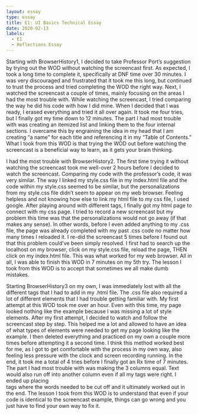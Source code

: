 ```yaml
---
layout: essay
type: essay
title: E1: UI Basics Technical Essay
date: 2020-02-13
labels:
  - E1
  - Reflections Essay
---
```

Starting with BrowserHistory1, I decided to take Professor Port’s suggestion by trying out the WOD without watching the screencast first. As expected, I took a long time to complete it, specifically at DNF time over 30 minutes. I was very discouraged and frustrated that it took me this long, but continued to trust the process and tried completing the WOD the right way. Next, I watched the screencast a couple of times, mainly focusing on the areas I had the most trouble with. While watching the screencast, I tried comparing the way he did his code with how I did mine. When I decided that I was ready, I erased everything and tried it all over again. It took me four tries, but I finally got my time down to 12 minutes. The part I had most trouble with was creating an itemized list and linking them to the four internal sections. I overcame this by engraining the idea in my head that I am creating “a name” for each title and referencing it in my “Table of Contents.” What I took from this WOD is that trying the WOD out before watching the screencast is a beneficial way to learn, as it gets your brain thinking.

I had the most trouble with BrowserHistory2. The first time trying it without watching the screencast took me well-over 2 hours before I decided to watch the screencast. Comparing my code with the professor’s code, it was very similar. The way I linked my style.css file in my index.html file and the code within my style.css seemed to be similar, but the personalizations from my style.css file didn’t seem to appear on my web browser. Feeling helpless and not knowing how else to link my html file to my css file, I used google. After playing around with different tags, I finally got my html page to connect with my css page. I tried to record a new screencast but my problem this time was that the personalizations would not go away (if that makes any sense). In other words, before I even added anything to my .css file, the page was already completed with my past .css code no matter how many times I reloaded it. I re-did the screencast 5 times before I found out that this problem could’ve been simply resolved. I first had to search up the localhost on my browser, click on my style.css file, reload the page, THEN click on my index.html file. This was what worked for my web browser.  All in all, I was able to finish this WOD in 7 minutes on my 5th try. The lesson I took from this WOD is to accept that sometimes we all make dumb mistakes.

Starting BrowserHistory3 on my own, I was immediately lost with all the different tags that I had to add in my .html file. The .css file also required a lot of different elements that I had trouble getting familiar with. My first attempt at this WOD took me over an hour. Even with this time, my page looked nothing like the example because I was missing a lot of style elements. After my first attempt, I decided to watch and follow the screencast step by step. This helped me a lot and allowed to have an idea of what types of elements were needed to get my page looking like the example. I then deleted everything and practiced on my own a couple more times before attempting it a second time. I think this method worked best for me, as I got to get comfortable with the process in my own way, also feeling less pressure with the clock and screen recording running. In the end, it took me a total of 4 tries before I finally got an Rx time of 7 minutes. The part I had most trouble with was making the 3 columns equal. Text would also run off into another column even if all my tags were right. I ended up placing <br> tags where the words needed to be cut off and it ultimately worked out in the end. The lesson I took from this WOD is to understand that even if your code is identical to the screencast example, things can go wrong and you just have to find your own way to fix it.


